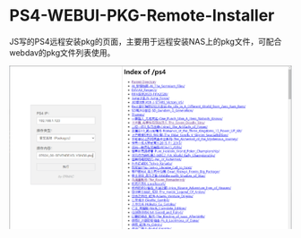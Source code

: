 # PS4-WEBUI-PKG-Remote-Installer
JS写的PS4远程安装pkg的页面，主要用于远程安装NAS上的pkg文件，可配合webdav的pkg文件列表使用。

![WEBUI-PKG-Remote-Installer](./images/webui.png)